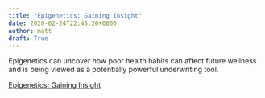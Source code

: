 ```yaml
---
title: "Epigenetics: Gaining Insight"
date: 2020-02-24T22:45:26+0000
author: matt
draft: True
---
```

Epigenetics can uncover how poor health habits can affect future wellness and is being viewed as a potentially powerful underwriting tool.

[ Epigenetics: Gaining Insight ]( http://news.ambest.com/articlecontent.aspx?refnum=293580&amp;altsrc=43 )
